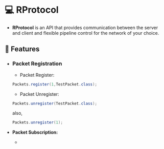 # 💻 RProtocol
- **RProtocol** is an API that provides communication between the server and client and flexible pipeline control for the network of your choice.

## 🌳 Features
- ### Packet Registration
 
  - Packet Register:
  ```java
  Packets.register(1,TestPacket.class);
  ```
  - Packet Unregister:
  ```java
  Packets.unregister(TestPacket.class);
  ```
  also,
  ```java
  Packets.unregister(1);
  ```
- **Packet Subscription:**
  
  -   
